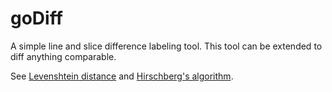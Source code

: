 # goDiff

A simple line and slice difference labeling tool.
This tool can be extended to diff anything comparable.

See [Levenshtein distance](https://en.wikipedia.org/wiki/Levenshtein_distance)
and [Hirschberg's algorithm](https://en.wikipedia.org/wiki/Hirschberg%27s_algorithm).
